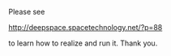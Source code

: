 Please see 

http://deepspace.spacetechnology.net/?p=88 

to learn how to realize and run it. Thank you.
